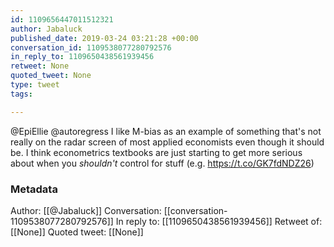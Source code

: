 ```yaml
---
id: 1109656447011512321
author: Jabaluck
published_date: 2019-03-24 03:21:28 +00:00
conversation_id: 1109538077280792576
in_reply_to: 1109650438561939456
retweet: None
quoted_tweet: None
type: tweet
tags:

---
```


@EpiEllie @autoregress I like M-bias as an example of something that's not really on the radar screen of most applied economists even though it should be. I think econometrics textbooks are just starting to get more serious about when you *shouldn't* control for stuff (e.g. https://t.co/GK7fdNDZ26)

### Metadata

Author: [[@Jabaluck]]
Conversation: [[conversation-1109538077280792576]]
In reply to: [[1109650438561939456]]
Retweet of: [[None]]
Quoted tweet: [[None]]

